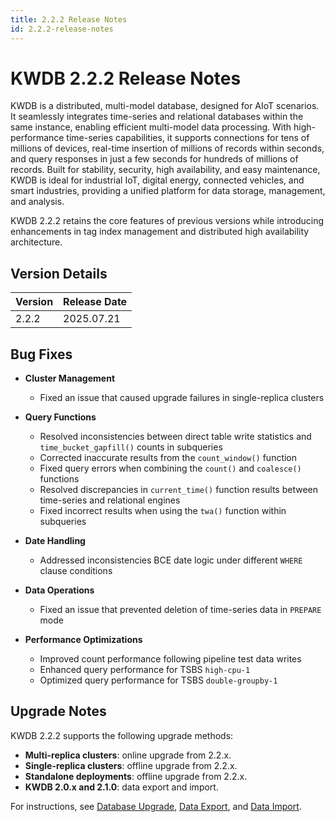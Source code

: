 ```yaml
---
title: 2.2.2 Release Notes
id: 2.2.2-release-notes
---
```


# KWDB 2.2.2 Release Notes

KWDB is a distributed, multi-model database, designed for AIoT scenarios. It seamlessly integrates time-series and relational databases within the same instance, enabling efficient multi-model data processing. With high-performance time-series capabilities, it supports connections for tens of millions of devices, real-time insertion of millions of records within seconds, and query responses in just a few seconds for hundreds of millions of records. Built for stability, security, high availability, and easy maintenance, KWDB is ideal for industrial IoT, digital energy, connected vehicles, and smart industries, providing a unified platform for data storage, management, and analysis.

KWDB 2.2.2 retains the core features of previous versions while introducing enhancements in tag index management and distributed high availability architecture.

## Version Details

| Version   | Release Date   |
| :------- | :--------- |
| 2.2.2    | 2025.07.21 |

## Bug Fixes

- **Cluster Management**  
  - Fixed an issue that caused upgrade failures in single-replica clusters

- **Query Functions**  
  - Resolved inconsistencies between direct table write statistics and `time_bucket_gapfill()` counts in subqueries  
  - Corrected inaccurate results from the `count_window()` function  
  - Fixed query errors when combining the `count()` and `coalesce()` functions  
  - Resolved discrepancies in `current_time()` function results between time-series and relational engines  
  - Fixed incorrect results when using the `twa()` function within subqueries

- **Date Handling**  
  - Addressed inconsistencies BCE date logic under different `WHERE` clause conditions

- **Data Operations**  
  - Fixed an issue that prevented deletion of time-series data in `PREPARE` mode

- **Performance Optimizations**  
  - Improved count performance following pipeline test data writes  
  - Enhanced query performance for TSBS `high-cpu-1`  
  - Optimized query performance for TSBS `double-groupby-1`

## Upgrade Notes

KWDB 2.2.2 supports the following upgrade methods:

- **Multi-replica clusters**: online upgrade from 2.2.x.
- **Single-replica clusters**: offline upgrade from 2.2.x.
- **Standalone deployments**: offline upgrade from 2.2.x.
- **KWDB 2.0.x and 2.1.0**: data export and import.

For instructions, see [Database Upgrade](../db-operation/db-upgrade.md), [Data Export](../db-administration/import-export-data/export-data.md), and [Data Import](../db-administration/import-export-data/import-data.md).